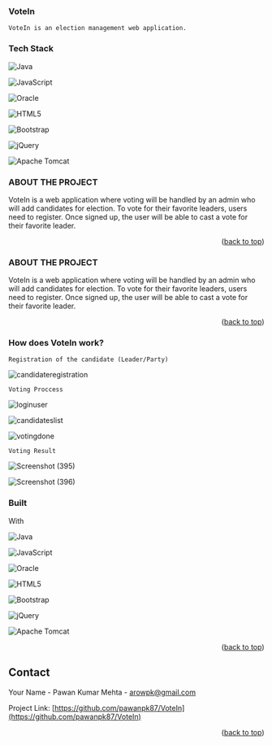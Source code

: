 ### VoteIn
```
VoteIn is an election management web application.
```
###  Tech Stack
![Java](https://img.shields.io/badge/java-%23ED8B00.svg?style=for-the-badge&logo=java&logoColor=white)

![JavaScript](https://img.shields.io/badge/javascript-%23323330.svg?style=for-the-badge&logo=javascript&logoColor=%23F7DF1E)

![Oracle](https://img.shields.io/badge/Oracle-F80000?style=for-the-badge&logo=oracle&logoColor=white)

![HTML5](https://img.shields.io/badge/html5-%23E34F26.svg?style=for-the-badge&logo=html5&logoColor=white)

![Bootstrap](https://img.shields.io/badge/bootstrap-%23563D7C.svg?style=for-the-badge&logo=bootstrap&logoColor=white)

![jQuery](https://img.shields.io/badge/jquery-%230769AD.svg?style=for-the-badge&logo=jquery&logoColor=white)

![Apache Tomcat](https://img.shields.io/badge/apache%20tomcat-%23F8DC75.svg?style=for-the-badge&logo=apache-tomcat&logoColor=black)




### ABOUT THE PROJECT
VoteIn is a web application where voting will be handled by an admin who will add candidates for election. To vote for their favorite leaders, users need to register. Once signed up, the user will be able to cast a vote for their favorite leader.

<p align="right">(<a href="#readme-top">back to top</a>)</p>

### ABOUT THE PROJECT
VoteIn is a web application where voting will be handled by an admin who will add candidates for election. To vote for their favorite leaders, users need to register. Once signed up, the user will be able to cast a vote for their favorite leader.

<p align="right">(<a href="#readme-top">back to top</a>)</p>

### How does VoteIn work?

  ```
  Registration of the candidate (Leader/Party)
  ```   
  ![candidateregistration](https://user-images.githubusercontent.com/87040096/207976983-d593c674-3e92-4cf3-99ea-4bdea13ff1b2.png)
  
  ```
  Voting Proccess
  ```   
  ![loginuser](https://user-images.githubusercontent.com/87040096/207977590-77c5ac3f-a4be-4610-aa8d-f3ac3fc019a2.png)
  
  ![candidateslist](https://user-images.githubusercontent.com/87040096/207977793-0e76468c-5cfa-4d5e-b6b9-7e00fe4be1cb.png)

  ![votingdone](https://user-images.githubusercontent.com/87040096/207978037-a030a7b2-d489-4d41-bed6-62b7336b08b1.png)
  
  ```
  Voting Result
  ```   
  ![Screenshot (395)](https://user-images.githubusercontent.com/87040096/207978245-bf469a92-82a5-4297-890a-82dbbfa4ff9c.png)

  ![Screenshot (396)](https://user-images.githubusercontent.com/87040096/207978327-18b1c4e6-987b-4b38-aad6-3271fae0bfcf.png)


### Built 
With

![Java](https://img.shields.io/badge/java-%23ED8B00.svg?style=for-the-badge&logo=java&logoColor=white)

![JavaScript](https://img.shields.io/badge/javascript-%23323330.svg?style=for-the-badge&logo=javascript&logoColor=%23F7DF1E)

![Oracle](https://img.shields.io/badge/Oracle-F80000?style=for-the-badge&logo=oracle&logoColor=white)

![HTML5](https://img.shields.io/badge/html5-%23E34F26.svg?style=for-the-badge&logo=html5&logoColor=white)

![Bootstrap](https://img.shields.io/badge/bootstrap-%23563D7C.svg?style=for-the-badge&logo=bootstrap&logoColor=white)

![jQuery](https://img.shields.io/badge/jquery-%230769AD.svg?style=for-the-badge&logo=jquery&logoColor=white)

![Apache Tomcat](https://img.shields.io/badge/apache%20tomcat-%23F8DC75.svg?style=for-the-badge&logo=apache-tomcat&logoColor=black)

<p align="right">(<a href="#readme-top">back to top</a>)</p>



<!-- CONTACT -->
## Contact

Your Name - Pawan Kumar Mehta - arowpk@gmail.com

Project Link: [https://github.com/pawanpk87/VoteIn](https://github.com/pawanpk87/VoteIn)

<p align="right">(<a href="#readme-top">back to top</a>)</p>
